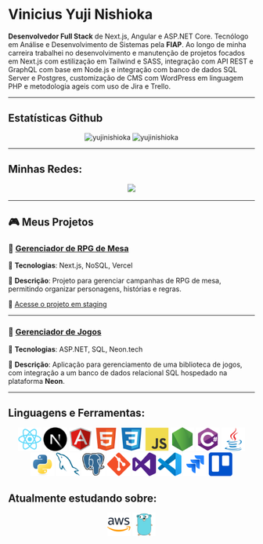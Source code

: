 # Vinicius Yuji Nishioka

**Desenvolvedor Full Stack** de Next.js, Angular e ASP.NET Core. Tecnólogo em Análise e Desenvolvimento de Sistemas pela **FIAP**. Ao longo de minha carreira trabalhei no desenvolvimento e manutenção de projetos focados em Next.js com estilização em Tailwind e SASS, integração com API REST e GraphQL com base em Node.js e integração com banco de dados SQL Server e Postgres, customização de CMS com WordPress em linguagem PHP e metodologia ageis com uso de Jira e Trello.

---

## Estatísticas Github

<div align="center">
    <img src="https://github-readme-stats.vercel.app/api/top-langs?username=yujinishioka&exclude_repo=disruptive-architectures,ai-chatbot&show_icons=true&theme=dark&locale=en&layout=compact" alt="yujinishioka"/>
    <img src="https://github-readme-stats.vercel.app/api?username=yujinishioka&show_icons=true&theme=dark&locale=en" alt="yujinishioka"/>
</div>

---

## Minhas Redes:

<div align="center">
    <a href="https://www.linkedin.com/in/yuji-nishioka/" target="_blank"><img src="https://img.shields.io/badge/-LinkedIn-%230077B5?style=for-the-badge&logo=linkedin&logoColor=white" target="_blank"></a>
</div>

---

## 🎮 Meus Projetos

### 🔹 [Gerenciador de RPG de Mesa](https://github.com/yujinishioka/rpg-manager)

📌 **Tecnologias**: Next.js, NoSQL, Vercel

📌 **Descrição**: Projeto para gerenciar campanhas de RPG de mesa, permitindo organizar personagens, histórias e regras.

🔗 [Acesse o projeto em staging](https://rpg-manager-chi.vercel.app)

---

### 🔹 [Gerenciador de Jogos](https://github.com/yujinishioka/games-manager-asp-net)

📌 **Tecnologias**: ASP.NET, SQL, Neon.tech

📌 **Descrição**: Aplicação para gerenciamento de uma biblioteca de jogos, com integração a um banco de dados relacional SQL hospedado na plataforma **Neon**.

---

## Linguagens e Ferramentas:

<div align="center">
    <code><img height="48" src="https://raw.githubusercontent.com/devicons/devicon/master/icons/react/react-original.svg"></code>
    <code><img height="48" src="https://raw.githubusercontent.com/devicons/devicon/master/icons/nextjs/nextjs-original.svg"></code>
    <code><img height="48" src="https://raw.githubusercontent.com/devicons/devicon/master/icons/angularjs/angularjs-original.svg"></code>
    <code><img height="48" src="https://raw.githubusercontent.com/devicons/devicon/master/icons/html5/html5-original.svg"></code>
    <code><img height="48" src="https://raw.githubusercontent.com/devicons/devicon/master/icons/css3/css3-original.svg"></code>
    <code><img height="48" src="https://raw.githubusercontent.com/devicons/devicon/master/icons/javascript/javascript-original.svg"></code>
    <code><img height="48" src="https://raw.githubusercontent.com/devicons/devicon/master/icons/nodejs/nodejs-original.svg"></code>
    <code><img height="48" src="https://raw.githubusercontent.com/devicons/devicon/master/icons/csharp/csharp-original.svg"></code>
    <code><img height="48" src="https://raw.githubusercontent.com/devicons/devicon/master/icons/java/java-original.svg"></code>
    <code><img height="48" src="https://raw.githubusercontent.com/devicons/devicon/master/icons/python/python-original.svg"></code>
    <code><img height="48" src="https://raw.githubusercontent.com/devicons/devicon/master/icons/mysql/mysql-original.svg"></code>
    <code><img height="48" src="https://raw.githubusercontent.com/devicons/devicon/master/icons/postgresql/postgresql-original.svg"></code>
    <code><img height="48" src="https://raw.githubusercontent.com/devicons/devicon/master/icons/git/git-original.svg"></code>
    <code><img height="48" src="https://raw.githubusercontent.com/devicons/devicon/master/icons/visualstudio/visualstudio-plain.svg"></code>
    <code><img height="48" src="https://raw.githubusercontent.com/devicons/devicon/master/icons/vscode/vscode-original.svg"></code>
    <code><img height="48" src="https://raw.githubusercontent.com/devicons/devicon/master/icons/jira/jira-original.svg"></code>
    <code><img height="48" src="https://raw.githubusercontent.com/devicons/devicon/master/icons/trello/trello-plain.svg"></code>
</div>

## Atualmente estudando sobre:

<div align="center">
    <code><img height="48" src="https://raw.githubusercontent.com/devicons/devicon/master/icons/amazonwebservices/amazonwebservices-original-wordmark.svg"></code>
    <code><img height="48" src="https://raw.githubusercontent.com/devicons/devicon/master/icons/go/go-original.svg"></code>
</div>
